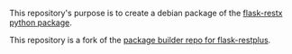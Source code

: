 This repository's purpose is to create a debian package of the [flask-restx
python package](https://github.com/python-restx/flask-restx).

This repository is a fork of the [package builder repo for flask-restplus](https://github.com/Ultimaker/um-flask-restplus).
